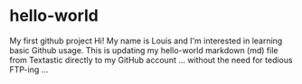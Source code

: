 # hello-world
My first github project
Hi! My name is Louis and I'm interested in learning basic Github usage.
This is updating my hello-world markdown (md) file from Textastic directly to my
GitHub account ... without the need for tedious FTP-ing ...